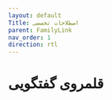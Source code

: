 ```yaml
---
layout: default
Title: اصطلاحات تخصصی
parent: FamilyLink
nav_order: 1
direction: rtl
---
```


# قلمروی گفتگویی
